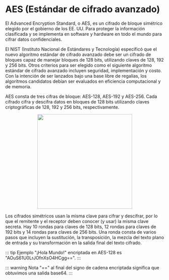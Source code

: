 # AES (Estándar de cifrado avanzado)

El Advanced Encryption Standard, o AES, es un cifrado de bloque simétrico elegido por el gobierno de los EE. UU. Para proteger la información clasificada y se implementa en software y hardware en todo el mundo para cifrar datos confidenciales.

El NIST (Instituto Nacional de Estándares y Tecnología) especificó que el nuevo algoritmo estándar de cifrado avanzado debe ser un cifrado de bloques capaz de manejar bloques de 128 bits, utilizando claves de 128, 192 y 256 bits. Otros criterios para ser elegido como el siguiente algoritmo estándar de cifrado avanzado incluyen seguridad, implementación y costo. Con la intención de ser lanzados bajo una base libre de regalías, los algoritmos candidatos debían ser evaluados en eficiencia computacional y de memoria.

AES consta de tres cifras de bloque: AES-128, AES-192 y AES-256. Cada cifrado cifra y descifra datos en bloques de 128 bits utilizando claves criptográficas de 128, 192 y 256 bits, respectivamente.

<center>
    <img src = "https://intalsis.com/es-es/assets/images/aes_design.jpg" width="300">
</center>

Los cifrados simétricos usan la misma clave para cifrar y descifrar, por lo que el remitente y el receptor deben conocer (y usar) la misma clave secreta. Hay 10 rondas para claves de 128 bits, 12 rondas para claves de 192 bits y 14 rondas para claves de 256 bits. Una ronda consta de varios pasos que incluyen la sustitución, la transposición, la mezcla del texto plano de entrada y su transformación en la salida final del texto cifrado.

::: tip Ejemplo
"¡Hola Mundo!" encriptada en AES-128 es "AOuS61U0LrJOfnXsO4HCgg==".
:::

::: warning Nota
"==" al final del signo de cadena encriptada significa que obtuvimos una salida base64.
:::